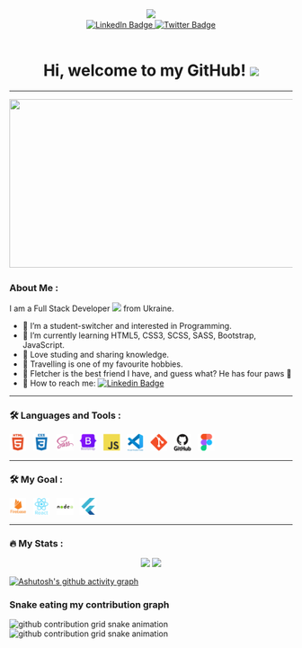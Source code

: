 <div id="header" align="center">
  <img src="https://media.giphy.com/media/fgLPuyyoxzl3166xGo/giphy-downsized-large.gif" width="100"/>
</div>
<!-- badges for social network -->
<div id="badges" align="center">
  <a href="https://www.linkedin.com/in/iryna-vyshniak-428b25259">
    <img src="https://img.shields.io/badge/LinkedIn-blue?style=for-the-badge&logo=linkedin&logoColor=white" alt="LinkedIn Badge"/>
  </a>
  <a href="https://twitter.com/Miss_V_N_?t=0tYAXru8H5eQyYlSbfMvew&s=35">
    <img src="https://img.shields.io/badge/Twitter-blue?style=for-the-badge&logo=twitter&logoColor=white" alt="Twitter Badge"/>
  </a>
</div>
<!-- views counter -->
<div id="counter" align="center">
<img src="https://komarev.com/ghpvc/?username=Iryna-Vyshniak&style=flat-square&color=blue" alt=""/>
 </div>
<!-- greeting  -->
<h1 align="center">
  Hi, welcome to my GitHub!
  <img src="https://media.giphy.com/media/hvRJCLFzcasrR4ia7z/giphy.gif" width="30px"/>
</h1>

---

<!-- hero -->
<div align="center">
  <img src="https://media.giphy.com/media/xT8qB2HYA1vVSxooSY/giphy.gif" width="600" height="300"/>
</div>

### About Me :
I am a Full Stack Developer <img src="https://media.giphy.com/media/GVdqiRZjAcYumSkCbT/giphy.gif" width="25"> from Ukraine.
- :open_book: I’m a student-switcher and interested in Programming.
- :open_book: I’m currently learning HTML5, CSS3, SCSS, SASS, Bootstrap, JavaScript.  
- :open_book: Love studing and sharing knowledge.
- :open_book: Travelling is one of my favourite hobbies.
- :open_book:  Fletcher is the best friend I have, and guess what? He has four paws :paw_prints:
- :email: How to reach me: [![Linkedin Badge](https://img.shields.io/badge/-Linkedin-blue?style=flat&logo=Linkedin&logoColor=white)](https://www.linkedin.com/in/iryna-vyshniak-428b25259)

---

### :hammer_and_wrench: Languages and Tools :
<div>
  <img src="https://github.com/devicons/devicon/blob/master/icons/html5/html5-plain-wordmark.svg" title="HTML5" alt="HTML" width="30" height="30"/>&nbsp;&nbsp;
  <img src="https://github.com/devicons/devicon/blob/master/icons/css3/css3-plain-wordmark.svg"  title="CSS3" alt="CSS" width="30" height="30"/>&nbsp;&nbsp;
 <img src="https://github.com/devicons/devicon/blob/master/icons/sass/sass-original.svg"  title="sass" alt="sass" width="30" height="30"/>&nbsp;&nbsp;
  <img src="https://github.com/devicons/devicon/blob/master/icons/bootstrap/bootstrap-original-wordmark.svg"  title="bootstrap" alt="bootstrap" width="30" height="30"/>&nbsp;&nbsp;
  <img src="https://github.com/devicons/devicon/blob/master/icons/javascript/javascript-original.svg" title="JavaScript" alt="JavaScript" width="30" height="30"/>&nbsp;&nbsp;
  <img src="https://github.com/devicons/devicon/blob/master/icons/vscode/vscode-original-wordmark.svg" title="vscode" alt="vscode" width="30" height="30"/>&nbsp;&nbsp;
  <img src="https://github.com/devicons/devicon/blob/master/icons/git/git-plain.svg" title="Git" **alt="Git" width="30" height="30"/>&nbsp;&nbsp;
  <img src="https://github.com/devicons/devicon/blob/master/icons/github/github-original-wordmark.svg" title="github" **alt="github" width="30" height="30"/>&nbsp;&nbsp;
  <img src="https://github.com/devicons/devicon/blob/master/icons/figma/figma-original.svg"  title="figma" alt="figma" width="30" height="30"/>&nbsp;&nbsp;
</div>

---

 ### :hammer_and_wrench: My Goal :
<div>
<img src="https://github.com/devicons/devicon/blob/master/icons/firebase/firebase-plain-wordmark.svg" title="Firebase" alt="Firebase" width="30" height="30"/>&nbsp;&nbsp;
<img src="https://github.com/devicons/devicon/blob/master/icons/react/react-original-wordmark.svg" title="React" alt="React" width="30" height="30"/>&nbsp;&nbsp;
<img src="https://github.com/devicons/devicon/blob/master/icons/nodejs/nodejs-original-wordmark.svg" title="NodeJS" alt="NodeJS" width="30" height="30"/>&nbsp;&nbsp;
<img src="https://github.com/devicons/devicon/blob/master/icons/flutter/flutter-original.svg" title="Flutter" alt="Flutter" width="30" height="30"/>&nbsp;&nbsp;
</div>

---

### :fire: My Stats :

<div align="center"> 
 <img height="180em" src="https://streak-stats.demolab.com?user=Iryna-Vyshniak&theme=soft-green&hide_border=true&background=FFFFFF00&dates=00AF4BF4&fire=19892F&currStreakNum=19892F&sideNums=19892F"/>
<!-- [![GitHub Streak](https://streak-stats.demolab.com?user=Iryna-Vyshniak&theme=soft-green&hide_border=true&background=FFFFFF00&dates=00AF4BF4&fire=19892F&currStreakNum=19892F&sideNums=19892F)](https://git.io/streak-stats) -->
<!-- [![Top Langs](https://github-readme-stats.vercel.app/api/top-langs/?username=Iryna-Vyshniak&langs_count=8&layout=compact&theme=transparent)](https://github.com/anuraghazra/github-readme-stats) -->
<img height="180em" src="https://github-readme-stats.vercel.app/api/top-langs/?username=Iryna-Vyshniak&layout=compact&langs_count=7&theme=transparent"/>
</div>

[![Ashutosh's github activity graph](https://github-readme-activity-graph.cyclic.app/graph?username=Iryna-Vyshniak&bg_color=000000&color=ffffff&line=2eb830&point=05ff22&area=true&hide_border=true)](https://github.com/ashutosh00710/github-readme-activity-graph)


### Snake eating my contribution graph
![github contribution grid snake animation](https://raw.githubusercontent.com/Iryna-Vyshniak/Iryna-Vyshniak/output/github-contribution-grid-snake-dark.svg#gh-dark-mode-only)
![github contribution grid snake animation](https://raw.githubusercontent.com/Iryna-Vyshniak/Iryna-Vyshniak/output/github-contribution-grid-snake.svg#gh-light-mode-only)
